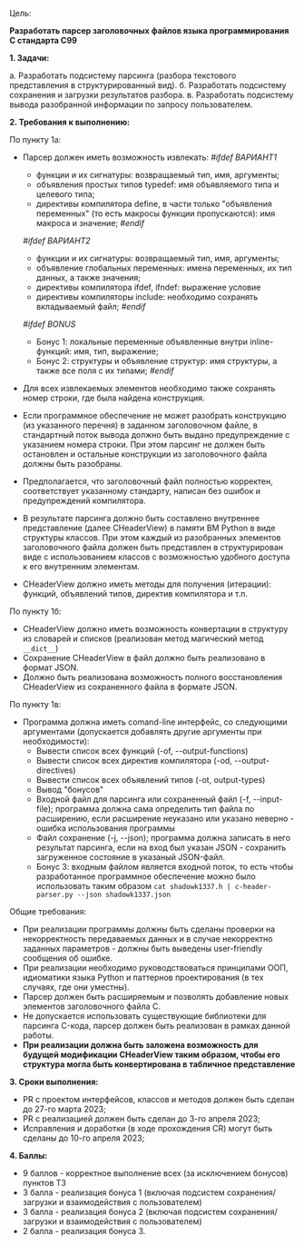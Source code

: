 Цель: 

**Разработать парсер заголовочных файлов языка программирования C стандарта C99**

**1. Задачи:**

а. Разработать подсистему парсинга (разбора текстового представления в структурированный вид).
б. Разработать подсистему сохранения и загрузки результатов разбора.
в. Разработать подсистему вывода разобранной информации по запросу пользователем.

**2. Требования к выполнению:**

По пункту 1а:
- Парсер должен иметь возможность извлекать:
	*#ifdef ВАРИАНТ1*
	- функции и их сигнатуры: возвращаемый тип, имя, аргументы;
	- объявления простых типов typedef: имя объявляемого типа и целевого типа;
	- директивы компилятора define, в части только "объявления переменных" (то есть макросы функции пропускаются): имя макроса и значение;
	*#endif*

	*#ifdef ВАРИАНТ2*
	- функции и их сигнатуры: возвращаемый тип, имя, аргументы;
	- объявление глобальных переменных: имена переменных, их тип данных, а также значения;
	- директивы компилятора ifdef, ifndef: выражение условие
	- директивы компиляторы include: необходимо сохранять вкладываемый файл;
	*#endif*

	*#ifdef BONUS*
	- Бонус 1: локальные переменные объявленные внутри inline-функций: имя, тип, выражение;
	- Бонус 2: структуры и объявление структур: имя структуры, а также все поля с их типами;
	*#endif*

- Для всех извлекаемых элементов необходимо также сохранять номер строки, где была найдена конструкция.
- Если программное обеспечение не может разобрать конструкцию (из указанного перечня) в заданном заголовочном файле, в стандартный поток вывода должно быть выдано предупреждение с указанием номера строки. При этом парсинг не должен быть остановлен и остальные конструкции из заголовочного файла должны быть разобраны.
- Предполагается, что заголовочный файл полностью корректен, соответствует указанному стандарту, написан без ошибок и предупреждений компилятора.
- В результате парсинга должно быть составлено внутреннее представление (далее CHeaderView) в памяти ВМ Python в виде структуры классов. При этом каждый из разобранных элементов заголовочного файла должен быть представлен в структурирован виде с использованием классов с возможностью удобного доступа к его внутренним элементам.
- CHeaderView должно иметь методы для получения (итерации): функций, объявлений типов, директив компилятора и т.п.

По пункту 1б:
- CHeaderView должно иметь возможность конвертации в структуру из словарей и списков (реализован метод магический метод `__dict__`)
- Сохранение CHeaderView в файл должно быть реализовано в формат JSON.
- Должно быть реализована возможность полного восстановления CHeaderView из сохраненного файла в формате JSON.

По пункту 1в:
- Программа должна иметь comand-line интерфейс, со следующими аргументами (допускается добавлять другие аргументы при необходимости):
	- Вывести список всех функций (-of, --output-functions)
	- Вывести список всех директив компилятора (-od, --output-directives)
	- Вывести список всех объявлений типов (-ot, output-types)
	- Вывод "бонусов"
	- Входной файл для парсинга или сохраненный файл (-f, --input-file); программа должна сама определить тип файла по расширению, если расширение неуказано или указано неверно - ошибка использования программы
	- Файл сохранение (-j, --json); программа должна записать в него результат парсинга, если на вход был указан JSON - сохранить загруженное состояние в указаный JSON-файл.
	- Бонус 3: входным файлом является входной поток, то есть чтобы разработанное программное обеспечение можно было использовать таким образом `cat shadowk1337.h | c-header-parser.py --json shadowk1337.json`

Общие требования:
- При реализации программы должны быть сделаны проверки на некорректность передаваемых данных и в случае некорректно заданных параметров - должны быть выведены user-friendly сообщения об ошибке.
- При реализации необходимо руководствоваться принципами ООП, идиоматики языка Python и паттернов проектирования (в тех случаях, где они уместны).
- Парсер должен быть расширяемым и позволять добавление новых элементов заголовочного файла C.
- Не допускается использовать существующие библиотеки для парсинга C-кода, парсер должен быть реализован в рамках данной работы.
- **При реализации должна быть заложена возможность для будущей модификации CHeaderView таким образом, чтобы его структура могла быть конвертирована в табличное представление**

**3. Сроки выполнения:**

- PR с проектом интерфейсов, классов и методов должен быть сделан до 27-го марта 2023;
- PR с реализацией должен быть сделан до 3-го апреля 2023;
- Исправления и доработки (в ходе прохождения CR) могут быть сделаны до 10-го апреля 2023;

**4. Баллы:**

- 9 баллов - корректное выполнение всех (за исключением бонусов) пунктов ТЗ
- 3 балла - реализация бонуса 1 (включая подсистем сохранения/загрузки и взаимодействия с пользователем)
- 3 балла - реализация бонуса 2 (включая подсистем сохранения/загрузки и взаимодействия с пользователем)
- 2 балла - реализация бонуса 3.